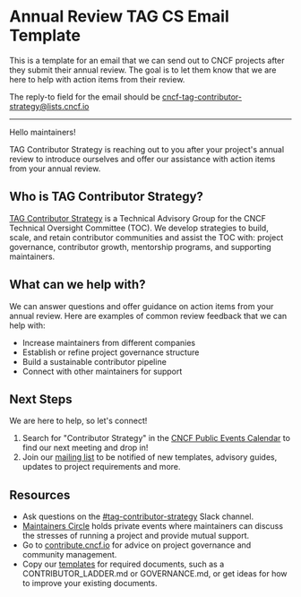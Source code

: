# Annual Review TAG CS Email Template

This is a template for an email that we can send out to CNCF projects after they submit their annual review. The goal is to let them know that we are here to help with action items from their review.

The reply-to field for the email should be cncf-tag-contributor-strategy@lists.cncf.io
___

Hello maintainers!

TAG Contributor Strategy is reaching out to you after your project's annual review to introduce ourselves and offer our assistance with action items from your annual review.

## Who is TAG Contributor Strategy?
[TAG Contributor Strategy](https://contribute.cncf.io/about/) is a Technical Advisory Group for the CNCF Technical Oversight Committee (TOC). We develop strategies to build, scale, and retain contributor communities and assist the TOC with: project governance, contributor growth, mentorship programs, and supporting maintainers. 

## What can we help with?
We can answer questions and offer guidance on action items from your annual review. Here are examples of common review feedback that we can help with:

* Increase maintainers from different companies
* Establish or refine project governance structure
* Build a sustainable contributor pipeline
* Connect with other maintainers for support

## Next Steps

We are here to help, so let's connect!

1. Search for "Contributor Strategy" in the [CNCF Public Events Calendar](https://www.cncf.io/calendar/) to find our next meeting and drop in!
2. Join our [mailing list](https://lists.cncf.io/g/cncf-tag-contributor-strategy) to be notified of new templates, advisory guides, updates to project requirements and more.


## Resources

* Ask questions on the [#tag-contributor-strategy](https://cloud-native.slack.com/archives/CT6CWS1JN) Slack channel.
* [Maintainers Circle](https://contribute.cncf.io/about/maintainers-circle/) holds private events where maintainers can discuss the stresses of running a project and provide mutual support.
* Go to [contribute.cncf.io](https://contribute.cncf.io/maintainers/) for advice on project governance and community management.
* Copy our [templates](https://contribute.cncf.io/maintainers/github/templates/) for required documents, such as a CONTRIBUTOR_LADDER.md or GOVERNANCE.md, or get ideas for how to improve your existing documents.
